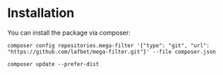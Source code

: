 # Installation

You can install the package via composer:

```
composer config repositories.mega-filter '{"type": "git", "url": "https://github.com/lafbet/mega-filter.git"}' --file composer.json
```

```
composer update --prefer-dist
```